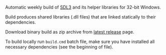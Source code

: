 Automatic weekly build of [SDL3][] and its helper libraries for 32-bit Windows.

Build produces shared libraries (.dll files) that are linked statically to their dependencies.

Download binary build as zip archive from [latest release][] page.

To build locally run `build.cmd` batch file, make sure you have installed all necessary dependencies (see the beginning of file).

[SDL3]: https://www.libsdl.org/
[latest release]: https://github.com/JBetz/build-sdl3-win32/releases/latest

